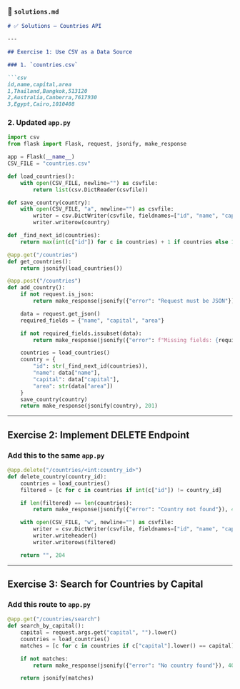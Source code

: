 ### 📄 `solutions.md`

```markdown
# ✅ Solutions — Countries API

---

## Exercise 1: Use CSV as a Data Source

### 1. `countries.csv`

```csv
id,name,capital,area
1,Thailand,Bangkok,513120
2,Australia,Canberra,7617930
3,Egypt,Cairo,1010408
````

### 2. Updated `app.py`

```python
import csv
from flask import Flask, request, jsonify, make_response

app = Flask(__name__)
CSV_FILE = "countries.csv"

def load_countries():
    with open(CSV_FILE, newline="") as csvfile:
        return list(csv.DictReader(csvfile))

def save_country(country):
    with open(CSV_FILE, "a", newline="") as csvfile:
        writer = csv.DictWriter(csvfile, fieldnames=["id", "name", "capital", "area"])
        writer.writerow(country)

def _find_next_id(countries):
    return max(int(c["id"]) for c in countries) + 1 if countries else 1

@app.get("/countries")
def get_countries():
    return jsonify(load_countries())

@app.post("/countries")
def add_country():
    if not request.is_json:
        return make_response(jsonify({"error": "Request must be JSON"}), 415)

    data = request.get_json()
    required_fields = {"name", "capital", "area"}

    if not required_fields.issubset(data):
        return make_response(jsonify({"error": f"Missing fields: {required_fields - data.keys()}"}), 400)

    countries = load_countries()
    country = {
        "id": str(_find_next_id(countries)),
        "name": data["name"],
        "capital": data["capital"],
        "area": str(data["area"])
    }
    save_country(country)
    return make_response(jsonify(country), 201)
```

---

## Exercise 2: Implement DELETE Endpoint

### Add this to the same `app.py`

```python
@app.delete("/countries/<int:country_id>")
def delete_country(country_id):
    countries = load_countries()
    filtered = [c for c in countries if int(c["id"]) != country_id]

    if len(filtered) == len(countries):
        return make_response(jsonify({"error": "Country not found"}), 404)

    with open(CSV_FILE, "w", newline="") as csvfile:
        writer = csv.DictWriter(csvfile, fieldnames=["id", "name", "capital", "area"])
        writer.writeheader()
        writer.writerows(filtered)

    return "", 204
```

---

## Exercise 3: Search for Countries by Capital

### Add this route to `app.py`

```python
@app.get("/countries/search")
def search_by_capital():
    capital = request.args.get("capital", "").lower()
    countries = load_countries()
    matches = [c for c in countries if c["capital"].lower() == capital]

    if not matches:
        return make_response(jsonify({"error": "No country found"}), 404)

    return jsonify(matches)
```